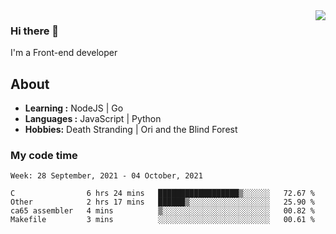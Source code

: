 <img align='right' src="https://github-readme-stats.vercel.app/api?username=strugglebak&show_icons=true">

### Hi there 👋

I'm a Front-end developer

## About

-  **Learning :** NodeJS | Go
-  **Languages :** JavaScript | Python
-  **Hobbies:** Death Stranding | Ori and the Blind Forest

### My code time

<!--START_SECTION:waka-->
```text
Week: 28 September, 2021 - 04 October, 2021

C                6 hrs 24 mins   ██████████████████▒░░░░░░   72.67 % 
Other            2 hrs 17 mins   ██████▒░░░░░░░░░░░░░░░░░░   25.90 % 
ca65 assembler   4 mins          ▒░░░░░░░░░░░░░░░░░░░░░░░░   00.82 % 
Makefile         3 mins          ░░░░░░░░░░░░░░░░░░░░░░░░░   00.61 % 
```
<!--END_SECTION:waka-->
